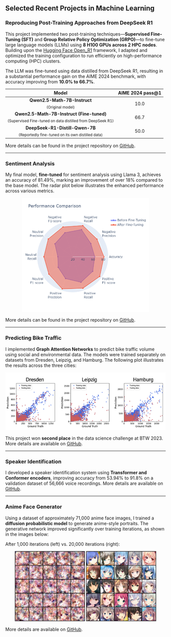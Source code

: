 ## Selected Recent Projects in Machine Learning  

### Reproducing Post-Training Approaches from DeepSeek R1

This project implemented two post-training techniques—**Supervised Fine-Tuning (SFT)** and **Group Relative Policy Optimization (GRPO)**—to fine-tune large language models (LLMs) using **8 H100 GPUs across 2 HPC nodes**. Building upon the [Hugging Face Open_R1](https://github.com/huggingface/open-r1) framework, I adapted and optimized the training configuration to run efficiently on high-performance computing (HPC) clusters.

The LLM was fine-tuned using data distilled from DeepSeek R1, resulting in a substantial performance gain on the AIME 2024 benchmark, with accuracy improving from **10.0% to 66.7%**.

<div align="center">

<table>
  <thead>
    <tr>
      <th style="text-align:center;"><b>Model</b></th>
      <th style="text-align:center;"><b>AIME 2024</b> pass@1</th>
    </tr>
  </thead>
  <tbody>
    <tr>
      <td style="text-align:center;">
        <b>Qwen2.5-Math-7B-Instruct</b><br>
        <sub>(Original model)</sub>
      </td>
      <td style="text-align:center;">10.0</td>
    </tr>
    <tr>
      <td style="text-align:center;">
        <b>Qwen2.5-Math-7B-Instruct (Fine-tuned)</b><br>
        <sub>(Supervised Fine-tuned on data distilled from DeepSeek R1)</sub>
      </td>
      <td style="text-align:center;">66.7</td>
    </tr>
    <tr>
      <td style="text-align:center;">
        <b>DeepSeek-R1-Distill-Qwen-7B</b><br>
        <sub>(Reportedly fine-tuned on its own distilled data)</sub>
      </td>
      <td style="text-align:center;">50.0</td>
    </tr>
  </tbody>
</table>

</div>

More details can be found in the project repository on [GitHub](https://github.com/Wen-ChuangChou/open-r1/tree/Qwen2.5-7B_SFT).  

---

### Sentiment Analysis
My final model, <b>fine-tuned</b> for sentiment analysis using Llama 3, achieves an accuracy of 81.49%, marking an improvement of over 18% compared to the base model. The radar plot below illustrates the enhanced performance across various metrics.

<p align="center">
  <img src="https://github.com/Wen-ChuangChou/sentiment_analysis/blob/main/pic/radarplot.png?raw=true" alt="radar plot" width="400"/>
</p>

More details can be found in the project repository on [GitHub](https://github.com/Wen-ChuangChou/sentiment_analysis).  

---

### Predicting Bike Traffic  
I implemented <b>Graph Attention Networks</b> to predict bike traffic volume using social and environmental data. The models were trained separately on datasets from Dresden, Leipzig, and Hamburg. The following plot illustrates the results across the three cities:

<p align="center">
<img src="https://github.com/Wen-ChuangChou/Predict-Bike-Traffic/blob/main/doc/fig/prediction.png?raw=true" alt="prediction" width="700"/>
</p>

This project won **second place** in the data science challenge at BTW 2023. More details are available on [GitHub](https://wen-chuangchou.github.io/Predict-Bike-Traffic/).  

---

### Speaker Identification  
I developed a speaker identification system using <b>Transformer and Conformer encoders</b>, improving accuracy from 53.94% to 91.8% on a validation dataset of 56,666 voice recordings. More details are available on [GitHub](https://wen-chuangchou.github.io/Speaker-identification/).

---

### Anime Face Generator  
Using a dataset of approximately 71,000 anime face images, I trained a <b>diffusion probabilistic model</b> to generate anime-style portraits. The generative network improved significantly over training iterations, as shown in the images below:  

After 1,000 iterations (left) vs. 20,000 iterations (right):
<p align="center">
<img src="https://github.com/Wen-ChuangChou/Anime-face-generator/blob/main/doc/fig/1000iterations.png?raw=true" alt="1000" width="220"/>
 <img src="https://github.com/Wen-ChuangChou/Anime-face-generator/blob/main/doc/fig/20000iterations.png?raw=true" alt="20000" width="220"/> 
</p>

More details are available on [GitHub](https://wen-chuangchou.github.io/Anime-face-generator/).  
